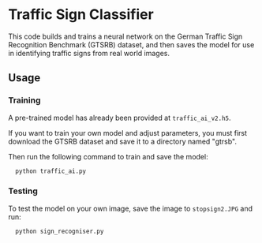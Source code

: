 
# Traffic Sign Classifier

This code builds and trains a neural network on the German Traffic Sign Recognition Benchmark (GTSRB) dataset, and then saves the model for use in identifying traffic signs from real world images.

## Usage

### Training

A pre-trained model has already been provided at `traffic_ai_v2.h5`.

If you want to train your own model and adjust parameters, you must first download the GTSRB dataset and save it to a directory named "gtrsb".

Then run the following command to train and save the model:
```bash
  python traffic_ai.py
```

### Testing

To test the model on your own image, save the image to `stopsign2.JPG` and run:
```bash
  python sign_recogniser.py
```